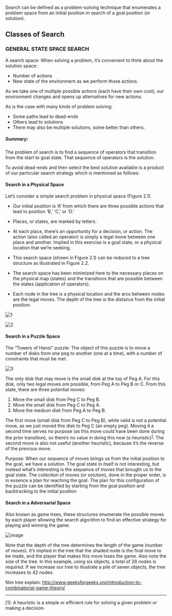 Search can be defined as a problem-solving technique that enumerates a problem space from an initial position in search
of a goal position (or solution). 

## Classes of Search

### GENERAL STATE SPACE SEARCH

A search space:  When solving a problem, it’s convenient to think about the solution space:
-	Number of actions 
-	New state of the environment as we perform those actions. 

As we take one of multiple possible actions (each have their own cost), our environment changes and opens up alternatives for new actions. 

As is the case with many kinds of problem solving:
-	Some  paths lead to dead-ends 
-	Others lead to solutions
-	There may also be multiple solutions, some better than others. 
##### Summary: 
The problem of search is to find a sequence of operators that transition from the start to goal state. 
That sequence of operators is the solution.

To avoid dead-ends and then select the best solution available is a product of our particular search strategy which is mentioned as follows:

#### Search in a Physical Space

Let’s consider a simple search problem in physical space (Figure 2.1). 

- Our initial position is ‘A’ from which there are three possible actions that lead to position ‘B,’ ‘C,’ or ‘D.’ 

- Places, or states, are marked by letters.

- At each place, there’s an opportunity for a decision, or action. The action (also called an operator) is simply a legal move between one place and another. Implied in this exercise is a goal state, or a physical location that we’re seeking.

- This search space (shown in Figure 2.1) can be reduced to a tree structure as illustrated in Figure 2.2. 

- The search space has been minimized here to the necessary places on the physical map (states) and the transitions
that are possible between the states (application of operators). 

- Each node in the tree is a physical location and the arcs between nodes are the legal moves. The depth of the tree is the distance from the initial position.

![1](https://user-images.githubusercontent.com/1982225/27413682-89681788-571a-11e7-8dbe-d7a3e7d1faa1.png)


![2](https://user-images.githubusercontent.com/1982225/27403190-2e069672-56e7-11e7-8f0b-b09934e59da6.png)

#### Search in a Puzzle Space

The “Towers of Hanoi” puzzle: 
The object of this puzzle is to move a number of disks from one peg to another (one at a time), with a number of constraints
that must be met. 

![3](https://user-images.githubusercontent.com/1982225/27381273-cfeb0268-569f-11e7-964f-f41ca6eb554c.png)


The only disk that may move is the small disk at the top of Peg A. For this disk, only two legal moves
are possible, from Peg A to Peg B or C. From this state, there are three potential moves:

1. Move the small disk from Peg C to Peg B.
2. Move the small disk from Peg C to Peg A.
3. Move the medium disk from Peg A to Peg B.

The first move (small disk from Peg C to Peg B), while valid is not a potential move, as we just moved this disk to Peg C (an empty peg). Moving it a second time serves no purpose (as this move could have been done during the prior transition), so there’s no value in doing this now (a heuristic)<sup>[1](#myfootnote1)</sup>. The second move is also not useful (another heuristic), because it’s the reverse of the previous move.

Purpose: When our sequence of moves brings us from the initial position to the goal, we have a solution. The goal state in itself is not interesting, but instead what’s interesting is the sequence of moves that brought us to the goal state. The collection of moves (or solution), done in the proper order, is in essence a plan for reaching the goal. The plan for this configuration of the puzzle can be identified by starting from the goal position and backtracking to the initial position

#### Search in a Adversarial Space

Also known as game trees, these structures enumerate the possible moves by each player allowing the search algorithm to find an effective strategy for playing and winning the game.

![image](https://user-images.githubusercontent.com/1982225/27416693-9e372020-572c-11e7-9a6b-a46dbb0cb61e.png)

Note that the depth of the tree determines the length of the game (number of moves). It’s implied in the tree that the shaded node is the final move to be made, and the player that makes this move loses the game. Also note the size of the tree. In this example, using six objects, a total of 28 nodes is required. If we increase our tree to illustrate a pile of seven objects, the
tree increases to 42 nodes.

Nim tree explain: http://www.geeksforgeeks.org/introduction-to-combinatorial-game-theory/


-----------------------
<a name="myfootnote1">[1]</a>: A heuristic is a simple or efficient rule for solving a given problem or making a decision.
